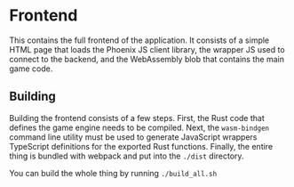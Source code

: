 # Frontend

This contains the full frontend of the application. It consists of a simple HTML page that loads the Phoenix JS client library, the wrapper JS used to connect to the backend, and the WebAssembly blob that contains the main game code.

## Building

Building the frontend consists of a few steps. First, the Rust code that defines the game engine needs to be compiled. Next, the `wasm-bindgen` command line utility must be used to generate JavaScript wrappers TypeScript definitions for the exported Rust functions. Finally, the entire thing is bundled with webpack and put into the `./dist` directory.

You can build the whole thing by running `./build_all.sh`
